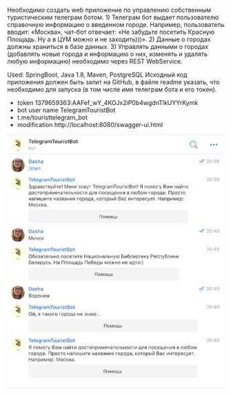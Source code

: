 Необходимо создать web приложение по управлению собственным туристическим телеграм ботом.
    1) Телеграм бот выдает пользователю справочную информацию о введенном городе. Например, пользователь вводит: «Москва», чат-бот отвечает: «Не забудьте посетить Красную Площадь. Ну а в ЦУМ можно и не заходить)))».
    2) Данные о городах должны храниться в базе данных.
    3) Управлять данными о городах (добавлять новые города и информацию о них, изменять и удалять любую информацию) необходимо через REST WebService.

Used: SpringBoot, Java 1.8, Maven, PostgreSQL 
Исходный код приложения должен быть залит на GitHub, в файле readme указать, что необходимо для запуска (в том числе имя телеграм бота и его токен).

+ token 1379659363:AAFef_wY_4KOJx2iP0b4wgdnTlkUYYrKymk
+ bot user name TelegramTouristBot 
+ t.me/touristtelegram_bot
+ modification http://localhost:8080/swagger-ui.html

![screenshot](https://github.com/darya1500/telegramtouristbot/blob/master/bottest.png)

